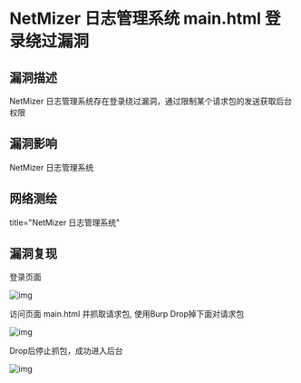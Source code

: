 # NetMizer 日志管理系统 main.html 登录绕过漏洞

## 漏洞描述

NetMizer 日志管理系统存在登录绕过漏洞，通过限制某个请求包的发送获取后台权限

## 漏洞影响

<a-checkbox checked>NetMizer 日志管理系统</a-checkbox></br>

## 网络测绘

<a-checkbox checked>title="NetMizer 日志管理系统"</a-checkbox></br>

## 漏洞复现

登录页面

![img](https://security-1310978225.cos.ap-beijing.myqcloud.com/public/img/1628834857867-6694d560-2345-49e8-9460-2296c316a7a3-20220314133333345.png)

访问页面 main.html 并抓取请求包, 使用Burp Drop掉下面对请求包

![img](https://security-1310978225.cos.ap-beijing.myqcloud.com/public/img/1628835167182-9b571711-33b5-48d0-8162-d8837141b1fb.png)

Drop后停止抓包，成功进入后台

![img](https://security-1310978225.cos.ap-beijing.myqcloud.com/public/img/1628835279260-2feffcab-d72c-4595-a5dd-5221bb9c064e.png)



